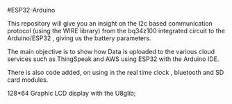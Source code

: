 #ESP32-Arduino


This repository will give you an insight on the  I2c based communication protocol (using the WIRE library) from the bq34z100 integrated circuit to the Arduino/ESP32 , giving us the battery parameters.

The main objective is to show how Data is uploaded to the various cloud services such as ThingSpeak and 
AWS using ESP32 with the Arduino IDE.

There is also code added, on using in the real time clock , bluetooth and SD card modules.

128*64 Graphic LCD display with the U8glib;
